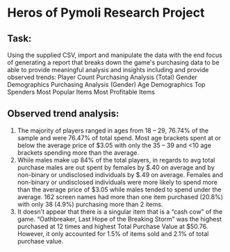 # Heros of Pymoli Research Project
## Task:
Using the supplied CSV, import and manipulate the data with the end focus of generating a report that breaks down the game's purchasing data to be able to provide meaningful analysis and insights including and provide observed trends:
Player Count
Purchasing Analysis (Total) 
Gender Demographics
Purchasing Analysis (Gender) 
Age Demographics
Top Spenders
Most Popular Items
Most Profitable Items

## Observed trend analysis:
1. The majority of players ranged in ages from 18 – 29, 76.74% of the sample and were 76.47% of total spend. Most age brackets spent at or below the average price of $3.05 with only the 35 – 39 and <10 age brackets spending more than the average.  
2. While males make up 84% of the total players, in regards to avg total purchase males are out spent by females by $.40 on average and by non-binary or undisclosed individuals by $.49 on average. Females and non-binary or undisclosed individuals were more likely to spend more than the average price of $3.05 while males tended to spend under the average. 162 screen names had more than one item purchased (20.8%) with only 38 (4.9%) purchasing more than 2 items.     
3. It doesn’t appear that there is a singular item that is a “cash cow” of the game. “Oathbreaker, Last Hope of the Breaking Storm” was the highest purchased at 12 times and highest Total Purchase Value at $50.76. However, it only accounted for 1.5% of items sold and 2.1% of total purchase value. 
